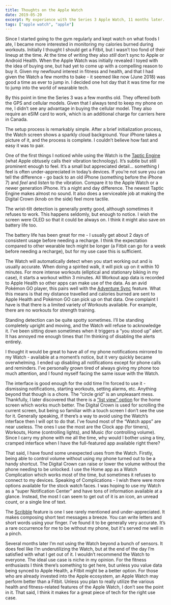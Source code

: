 ```yaml
---
title: Thoughts on the Apple Watch
date: 2019-05-20
excerpt: My experience with the Series 3 Apple Watch, 11 months later.
tags: ["apple watch", "apple"]
---
```


Since I started going to the gym regularly and kept watch on what foods I ate, I became more interested in monitoring my calories burned during workouts. Initially I thought I should get a Fitbit, but I wasn’t too fond of their lineup at the time. At the time of writing they also _still_ don’t sync to Apple or Android Health. When the Apple Watch was initially revealed I toyed with the idea of buying one, but had yet to come up with a compelling reason to buy it. Given my newfound interest in fitness and health, and that I had given the Watch a few months to bake - it seemed like now (June 2018) was good a time as ever to jump in. I decided one hot day that it was time for me to jump into the world of wearable tech.

By this point in time the Series 3 was a few months old. They offered both the GPS and cellular models. Given that I always tend to keep my phone on me, I didn’t see any advantage in buying the cellular model. They also require an eSIM card to work, which is an additional charge for carriers here in Canada.

The setup process is remarkably simple. After a brief initialization process, the Watch screen shows a sparkly cloud background. Your iPhone takes a picture of it, and the process is complete. I couldn’t believe how fast and easy it was to pair.

One of the first things I noticed while using the Watch is the [Taptic Engine][] (what Apple obtusely calls their vibration technology). It’s subtle but still prominent enough to feel. It’s a small but appreciated detail... something I feel is often under-appreciated in today’s devices. If you’re not sure you can tell the difference - go back to an old iPhone (something before the iPhone 7) and _feel_ and _listen_ to the vibration. Compare it to the Apple Watch or a newer generation iPhone. It’s a night and day difference. The newest Taptic Engine makes almost no sound. It also does a serviceable job at making the Digital Crown (knob on the side) feel more tactile.

[taptic engine]: https://developer.apple.com/design/human-interface-guidelines/watchos/user-interaction/haptic-feedback/ "A developer's guide for how to use Haptic Feedback on the Apple Watch"

The wrist-tilt detection is generally pretty good, although sometimes it refuses to work. This happens seldomly, but enough to notice. I wish the screen were OLED so that it could be always on. I think it might also save on battery life too.

The battery life has been great for me - I usually get about 2 days of consistent usage before needing a recharge. I think the expectation compared to other wearable tech might be longer (a Fitbit can go for a week before needing a recharge), but for my use case this is sufficient.

The Watch will automatically detect when you start working out and is usually accurate. When doing a spirited walk, it will pick up on it within 10 minutes. For more intense workouts (elliptical and stationary biking in my case), it starts a workout within 3 minutes. All Workout app data is recorded to Apple Health so other apps can make use of the data. As an avid Pokémon GO player, this pairs well with the [Adventure Sync][] feature. What this means is that my distance travelled and calories burned are sent to Apple Health and Pokémon GO can pick up on that data. One complaint I have is that there is a limited variety of Workouts available. For example, there are no workouts for strength training.

[adventure sync]: https://pokemongolive.com/post/adventure-sync "Niantic's explanation of the Pokémon GO Adventure Sync feature"

Standing detection can be quite spotty sometimes. I’ll be standing completely upright and moving, and the Watch will refuse to acknowledge it. I’ve been sitting down sometimes when it triggers a “you stood up” alert. It has annoyed me enough times that I’m thinking of disabling the alerts entirely.

I thought it would be great to have all of my phone notifications mirrored to my Watch - available at a moment’s notice, but it very quickly became overwhelming. I ended up disabling all notifications except for phone calls and reminders. I’ve personally grown tired of always giving my phone too much attention, and I found myself facing the same issue with the Watch.

The interface is good enough for the odd time I’m forced to use it - dismissing notifications, starting workouts, setting alarms, etc. Anything beyond that though is a chore. The “circle grid” is an unpleasant mess. Thankfully, I later discovered that there is a [“list view” option][list-view] for the home screen which works much better. The Digital Crown is used for scrolling the current screen, but being so familiar with a touch screen I don’t see the use for it. Generally speaking, if there’s a way to avoid using the Watch’s interface then I will opt to do that. I’ve found most of the “Watch apps” are near useless. The ones I use the most are the Clock app (for timers), Workouts, Home (controlling lights), and Music (for controlling volume). Since I carry my phone with me all the time, why would I bother using a tiny, cramped interface when I have the full-featured app available right there?

[list-view]: https://www.youtube.com/watch?v=3DVrPJXWV50&t=1m31s "7 Tips Every Apple Watch Owner SHOULD Know!"

That said, I have found some unexpected uses from the Watch. Firstly, being able to control volume without using my phone turned out to be a handy shortcut. The Digital Crown can raise or lower the volume without the phone needing to be unlocked. I use the Home app as a Watch Complication which works most of the time, but sometimes it refuses to connect to my devices. Speaking of Complications - I wish there were more options available for the stock watch faces. I was hoping to use my Watch as a “super Notification Center” and have tons of information available at a glance. Instead, the most I can seem to get out of it is an icon, an unread count, or a single line of text.

The [Scribble][] feature is one I see rarely mentioned and under-appreciated. It makes composing short text messages a breeze. You can write letters and short words using your finger. I’ve found it to be generally very accurate. It’s a rare occurrence for me to be without my phone, but it's served me well in a pinch.

[scribble]: https://support.apple.com/en-us/HT206907 "Details on the Scribble feature"

Several months later I’m not using the Watch beyond a bunch of sensors. It does feel like I’m underutilizing the Watch, but at the end of the day I’m satisfied with what I get out of it. I wouldn’t recommend the Watch to everyone. The ideal use case is niche in my opinion. For the fitness enthusiasts I think there’s something to get here, but unless you value data being synced to Apple Health, a Fitbit might be a better option. For those who are already invested into the Apple ecosystem, an Apple Watch may perform better than a Fitbit. Unless you plan to really utilize the various health and fitness-related features of the Apple Watch, I don’t see the point in it. That said, I think it makes for a great piece of tech for the right use case.
